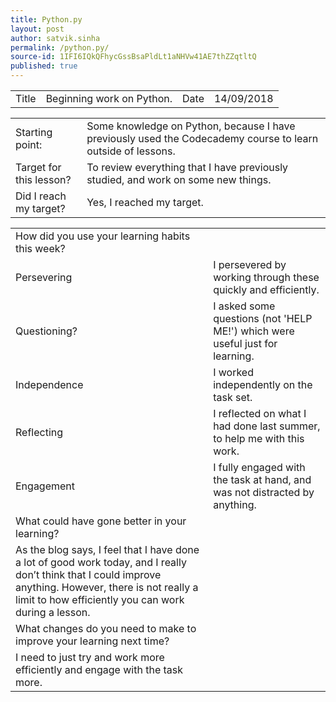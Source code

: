 ```yaml
---
title: Python.py
layout: post
author: satvik.sinha
permalink: /python.py/
source-id: 1IFI6IQkQFhycGssBsaPldLt1aNHVw41AE7thZZqtltQ
published: true
---
```

<table>
  <tr>
    <td class="title">Title</td>
    <td>Beginning work on Python.</td>
    <td class="title">Date</td>
    <td>14/09/2018</td>
  </tr>
</table>


<table>
  <tr>
    <td class="title">Starting point:</td>
    <td>Some knowledge on Python, because I have previously used the Codecademy course to learn outside of lessons.</td>
  </tr>
  <tr>
    <td class="title">Target for this lesson?</td>
    <td>To review everything that I have previously studied, and work on some new things.</td>
  </tr>
  <tr>
    <td class="title">Did I reach my target? </td>
    <td>Yes, I reached my target.</td>
  </tr>
</table>


<table>
  <tr>
    <td class="title">How did you use your learning habits this week?</td>
  </tr>
  <tr>
    <td class="title">Persevering</td>
    <td>I persevered by working through these quickly and efficiently.</td>
  </tr>
  <tr>
    <td class="title">Questioning?</td>
    <td>I asked some questions (not 'HELP ME!') which were useful just for learning.</td>
  </tr>
  <tr>
    <td class="title">Independence</td>
    <td>I worked independently on the task set.</td>
  </tr>
  <tr>
    <td class="title">Reflecting</td>
    <td>I reflected on what I had done last summer, to help me with this work.</td>
  </tr>
  <tr>
    <td class="title">Engagement</td>
    <td>I fully engaged with the task at hand, and was not distracted by anything.</td>
  </tr>
  <tr>
    <td class="title">What could have gone better in your learning?</td>
  </tr>
  <tr>
    <td class="title">As the blog says, I feel that I have done a lot of good work today, and I really don’t think that I could improve anything. However, there is not really a limit to how efficiently you can work during a lesson.</td>
  </tr>
  <tr>
    <td class="title">What changes do you need to make to improve your learning next time?</td>
  </tr>
  <tr>
    <td>I need to just try and work more efficiently and engage with the task more.</td>
  </tr>
</table>


